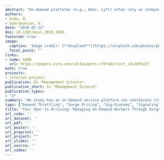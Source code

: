 ```yaml
---
abstract: "On-demand platforms (e.g., Uber, Lyft) often rely on independent workers, who are not directly under the platform’s control, to be available at the “right” time and locations to serve consumers at short notice. To manage fluctuating demand across market locations (zones), on-demand platforms share market forecasts with workers to inform them where they should be available, and use surge pricing—wherein the price at a particular zone is temporarily raised above the regular price. We analyze these platform strategies in an on-demand marketplace where independent workers can move between adjacent zones, explicitly accounting for the strategic interaction in their moving decisions. We show that, contrary to conventional wisdom, surge pricing can be useful even in zones where supply exceeds demand. Specifically, because workers are strategic agents facing costs to move and competition from other workers who move, simply informing workers where they should be available may not ensure that enough workers move to that zone. Interestingly, more workers can be made to move from a zone with excess supply of workers by strategically using a surge price to throttle demand in that zone. Such strategic surge pricing can increase total platform profit across zones, and even be more profitable than offering workers bonuses to move. Surge pricing in a zone with excess supply can also be useful to credibly communicate the need for more workers to move. In other instances, such surge pricing may be useful to avoid too many workers from moving. Our analysis offers insights for effectively managing on-demand service with independentworkers."
authors:
- Guda, H.
- Subramanian, U.
date: "2019-02-12"
doi: 10.1287/mnsc.2018.3050
featured: true
image:
  caption: 'Image credit: [**Unsplash**](https://unsplash.com/photos/pLCdAaMFLTE)'
  focal_point: ""
links:
- name: SSRN
  url: https://papers.ssrn.com/sol3/papers.cfm?abstract_id=2895227
math: true
projects:
- internal-project
publication: In *Management Science*.
publication_short: In *Management Science*
publication_types:
- "2"
summary: "We study how an on-demand service platform can coordinate its workforce through forecast-sharing, worker bonuses and surge pricing in a geographically dispersed marketplace using gig-economy workers."
tags: ["Demand Throttling", "Surge Pricing", "Gig-Economy", "Signaling"]
title: "Your Uber Is Arriving: Managing On-Demand Workers Through Surge Pricing, Forecast Communication, and Worker Incentives"
url_code: ''
url_dataset: ''
url_pdf: ''
url_poster: ''
url_preprint: ''
url_project: ""
url_slides: ''
url_source: ''
url_video: ''
---
```

